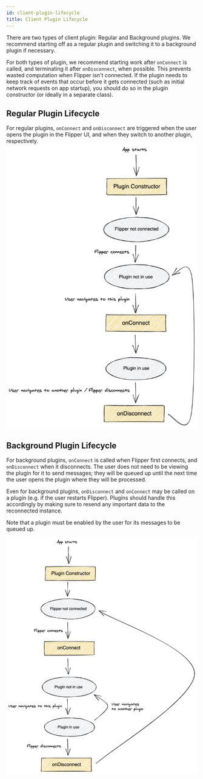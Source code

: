 ```yaml
---
id: client-plugin-lifecycle
title: Client Plugin Lifecycle
---
```


There are two types of client plugin: Regular and Background plugins. We recommend starting off as a regular plugin and switching it to a background plugin if necessary.

For both types of plugin, we recommend starting work after `onConnect` is called, and terminating it after `onDisconnect`, when possible. This prevents wasted computation when Flipper isn't connected. If the plugin needs to keep track of events that occur before it gets connected (such as initial network requests on app startup), you should do so in the plugin constructor (or ideally in a separate class).

## Regular Plugin Lifecycle
For regular plugins, `onConnect` and `onDisconnect` are triggered when the user opens the plugin in the Flipper UI, and when they switch to another plugin, respectively.
![Regular Plugin Lifecycle diagram](/docs/assets/regular-plugin-lifecycle.png)

## Background Plugin Lifecycle
For background plugins, `onConnect` is called when Flipper first connects, and `onDisconnect` when it disconnects. The user does not need to be viewing the plugin for it to send messages; they will be queued up until the next time the user opens the plugin where they will be processed.

Even for background plugins, `onDisconnect` and `onConnect` may be called on a plugin (e.g. if the user restarts Flipper). Plugins should handle this accordingly by making sure to resend any important data to the reconnected instance.
<div class="warning">
Note that a plugin must be enabled by the user for its messages to be queued up.
</div>

![Background Plugin Lifecycle diagram](/docs/assets/bg-plugin-lifecycle.png)

